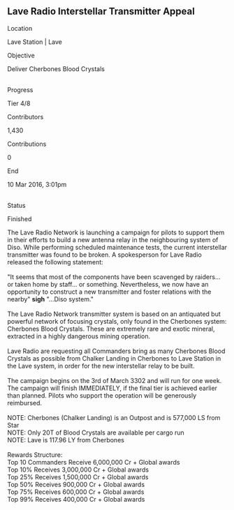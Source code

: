 ## Lave Radio Interstellar Transmitter Appeal

Location

Lave Station \| Lave

Objective

Deliver Cherbones Blood Crystals

\
Progress

Tier 4/8

Contributors

1,430

Contributions

0

End

10 Mar 2016, 3:01pm

\
Status

Finished

The Lave Radio Network is launching a campaign for pilots to support
them in their efforts to build a new antenna relay in the neighbouring
system of Diso. While performing scheduled maintenance tests, the
current interstellar transmitter was found to be broken. A spokesperson
for Lave Radio released the following statement:\
\
\"It seems that most of the components have been scavenged by raiders...
or taken home by staff... or something. Nevertheless, we now have an
opportunity to construct a new transmitter and foster relations with the
nearby\" **sigh** \"...Diso system.\"\
\
The Lave Radio Network transmitter system is based on an antiquated but
powerful network of focusing crystals, only found in the Cherbones
system: Cherbones Blood Crystals. These are extremely rare and exotic
mineral, extracted in a highly dangerous mining operation.\
\
Lave Radio are requesting all Commanders bring as many Cherbones Blood
Crystals as possible from Chalker Landing in Cherbones to Lave Station
in the Lave system, in order for the new interstellar relay to be
built.\
\
The campaign begins on the 3rd of March 3302 and will run for one week.
The campaign will finish IMMEDIATELY, if the final tier is achieved
earlier than planned. Pilots who support the operation will be
generously reimbursed.\
\
NOTE: Cherbones (Chalker Landing) is an Outpost and is 577,000 LS from
Star\
NOTE: Only 20T of Blood Crystals are available per cargo run\
NOTE: Lave is 117.96 LY from Cherbones\
\
Rewards Structure:\
Top 10 Commanders Receive 6,000,000 Cr + Global awards\
Top 10% Receives 3,000,000 Cr + Global awards\
Top 25% Receives 1,500,000 Cr + Global awards\
Top 50% Receives 900,000 Cr + Global awards\
Top 75% Receives 600,000 Cr + Global awards\
Top 99% Receives 400,000 Cr + Global awards
